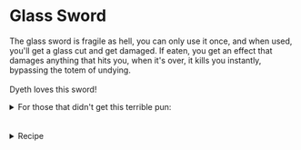 # Glass Sword
The glass sword is fragile as hell, you can only use it once, and when used, you'll get a glass cut and get damaged.
If eaten, you get an effect that damages anything that hits you, when it's over, it kills you instantly, bypassing the totem of undying.
<br></br>
Dyeth loves this sword!
<details>
  <summary>For those that didn't get this terrible pun:</summary>
  It can be dyed just like leather armor, combining dye is also possible.
</details>
<br></br>
<details>
  <summary>Recipe</summary>
  <img src="https://github.com/TheDreamer123/When-The-Sword-Is-Sus/blob/1.19/documentation/images/glass_sword.png?raw=true" alt="Glass Sword" align="center">
</details>
